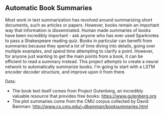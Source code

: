 ## Automatic Book Summaries
Most work in text summarization has revolved around summarizing _short_ documents, such as articles or papers. However, books remain an important way that information is disseminated. Human made summaries of books have been incredibly important - ask anyone who has ever used Sparknotes to pass a Shakespeare reading quiz. Books in particular can benefit from summaries because they spend a lot of time diving into details, going over multiple examples, and spend time attempting to clarify a point. However, for anyone just wanting to get the main points from a book, it can be efficient to read a summary instead. This project attempts to create a neural network to automatically summarize books. I'm going to start with a LSTM encoder decoder structure, and improve upon it from there.

Data:
* The book text itself comes from Project Gutenberg, an incredibly valuable resource that provides free books: https://www.gutenberg.org
* The plot summaries come from the CMU corpus collected by David Bamman: http://www.cs.cmu.edu/~dbamman/booksummaries.html
